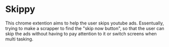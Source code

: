 # Skippy
This chrome extention aims to help the user skips youtube ads. 
Essentually, trying to make a scrapper to find the "skip now button", so that the user can skip the ads
without having to pay attention to it or switch screens when multi tasking. 
